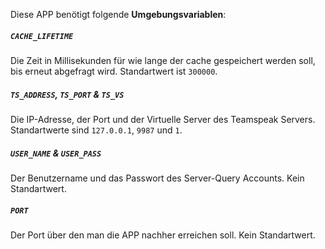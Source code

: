 Diese APP benötigt folgende **Umgebungsvariablen**:

##### `CACHE_LIFETIME`
Die Zeit in Millisekunden für wie lange der cache gespeichert werden soll, bis erneut abgefragt wird. Standartwert ist `300000`.

##### `TS_ADDRESS`, `TS_PORT` & `TS_VS`
Die IP-Adresse, der Port und der Virtuelle Server des Teamspeak Servers. Standartwerte sind `127.0.0.1`, `9987` und `1`.

##### `USER_NAME` & `USER_PASS`
Der Benutzername und das Passwort des Server-Query Accounts. Kein Standartwert.

##### `PORT`
Der Port über den man die APP nachher erreichen soll. Kein Standartwert.